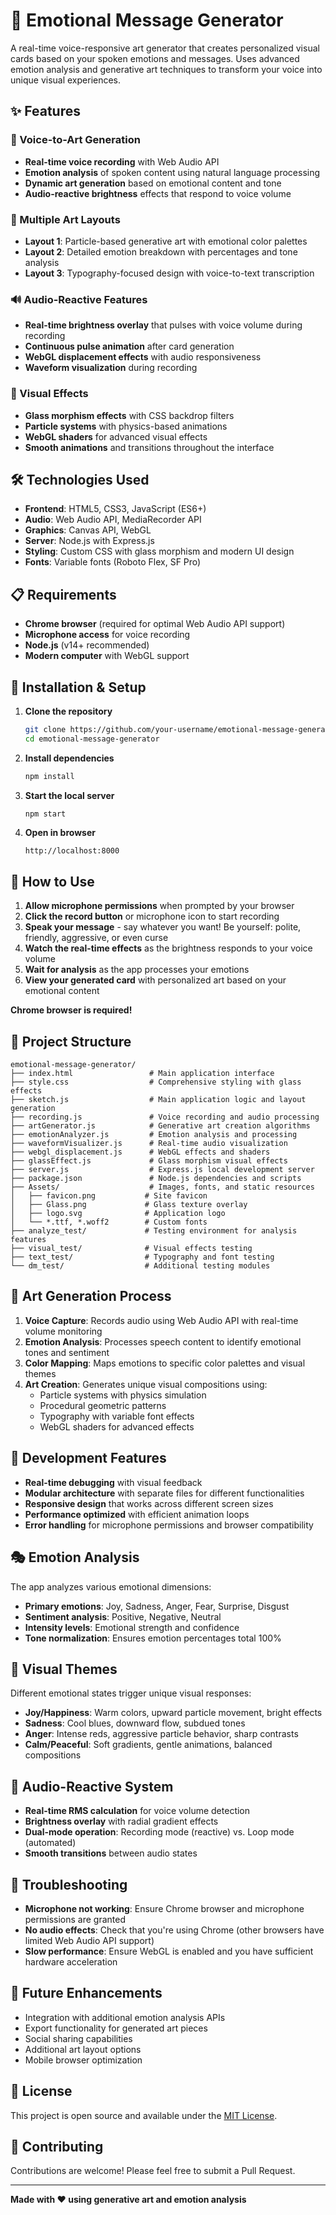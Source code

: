 # 🎨 Emotional Message Generator

A real-time voice-responsive art generator that creates personalized visual cards based on your spoken emotions and messages. Uses advanced emotion analysis and generative art techniques to transform your voice into unique visual experiences.

## ✨ Features

### 🎤 Voice-to-Art Generation
- **Real-time voice recording** with Web Audio API
- **Emotion analysis** of spoken content using natural language processing
- **Dynamic art generation** based on emotional content and tone
- **Audio-reactive brightness** effects that respond to voice volume

### 🎨 Multiple Art Layouts
- **Layout 1**: Particle-based generative art with emotional color palettes
- **Layout 2**: Detailed emotion breakdown with percentages and tone analysis
- **Layout 3**: Typography-focused design with voice-to-text transcription

### 🔊 Audio-Reactive Features
- **Real-time brightness overlay** that pulses with voice volume during recording
- **Continuous pulse animation** after card generation
- **WebGL displacement effects** with audio responsiveness
- **Waveform visualization** during recording

### 🎨 Visual Effects
- **Glass morphism effects** with CSS backdrop filters
- **Particle systems** with physics-based animations
- **WebGL shaders** for advanced visual effects
- **Smooth animations** and transitions throughout the interface

## 🛠️ Technologies Used

- **Frontend**: HTML5, CSS3, JavaScript (ES6+)
- **Audio**: Web Audio API, MediaRecorder API
- **Graphics**: Canvas API, WebGL
- **Server**: Node.js with Express.js
- **Styling**: Custom CSS with glass morphism and modern UI design
- **Fonts**: Variable fonts (Roboto Flex, SF Pro)

## 📋 Requirements

- **Chrome browser** (required for optimal Web Audio API support)
- **Microphone access** for voice recording
- **Node.js** (v14+ recommended)
- **Modern computer** with WebGL support

## 🚀 Installation & Setup

1. **Clone the repository**
   ```bash
   git clone https://github.com/your-username/emotional-message-generator.git
   cd emotional-message-generator
   ```

2. **Install dependencies**
   ```bash
   npm install
   ```

3. **Start the local server**
   ```bash
   npm start
   ```

4. **Open in browser**
   ```
   http://localhost:8000
   ```

## 🎯 How to Use

1. **Allow microphone permissions** when prompted by your browser
2. **Click the record button** or microphone icon to start recording
3. **Speak your message** - say whatever you want! Be yourself: polite, friendly, aggressive, or even curse
4. **Watch the real-time effects** as the brightness responds to your voice volume
5. **Wait for analysis** as the app processes your emotions
6. **View your generated card** with personalized art based on your emotional content

**Chrome browser is required!**

## 📁 Project Structure

```
emotional-message-generator/
├── index.html                 # Main application interface
├── style.css                  # Comprehensive styling with glass effects
├── sketch.js                  # Main application logic and layout generation
├── recording.js               # Voice recording and audio processing
├── artGenerator.js            # Generative art creation algorithms
├── emotionAnalyzer.js         # Emotion analysis and processing
├── waveformVisualizer.js      # Real-time audio visualization
├── webgl_displacement.js      # WebGL effects and shaders
├── glassEffect.js             # Glass morphism visual effects
├── server.js                  # Express.js local development server
├── package.json               # Node.js dependencies and scripts
├── Assets/                    # Images, fonts, and static resources
│   ├── favicon.png           # Site favicon
│   ├── Glass.png             # Glass texture overlay
│   ├── logo.svg              # Application logo
│   └── *.ttf, *.woff2        # Custom fonts
├── analyze_test/             # Testing environment for analysis features
├── visual_test/              # Visual effects testing
├── text_test/                # Typography and font testing
└── dm_test/                  # Additional testing modules
```

## 🎨 Art Generation Process

1. **Voice Capture**: Records audio using Web Audio API with real-time volume monitoring
2. **Emotion Analysis**: Processes speech content to identify emotional tones and sentiment
3. **Color Mapping**: Maps emotions to specific color palettes and visual themes
4. **Art Creation**: Generates unique visual compositions using:
   - Particle systems with physics simulation
   - Procedural geometric patterns
   - Typography with variable font effects
   - WebGL shaders for advanced effects

## 🔧 Development Features

- **Real-time debugging** with visual feedback
- **Modular architecture** with separate files for different functionalities
- **Responsive design** that works across different screen sizes
- **Performance optimized** with efficient animation loops
- **Error handling** for microphone permissions and browser compatibility

## 🎭 Emotion Analysis

The app analyzes various emotional dimensions:
- **Primary emotions**: Joy, Sadness, Anger, Fear, Surprise, Disgust
- **Sentiment analysis**: Positive, Negative, Neutral
- **Intensity levels**: Emotional strength and confidence
- **Tone normalization**: Ensures emotion percentages total 100%

## 🌟 Visual Themes

Different emotional states trigger unique visual responses:
- **Joy/Happiness**: Warm colors, upward particle movement, bright effects
- **Sadness**: Cool blues, downward flow, subdued tones
- **Anger**: Intense reds, aggressive particle behavior, sharp contrasts
- **Calm/Peaceful**: Soft gradients, gentle animations, balanced compositions

## 🔄 Audio-Reactive System

- **Real-time RMS calculation** for voice volume detection
- **Brightness overlay** with radial gradient effects
- **Dual-mode operation**: Recording mode (reactive) vs. Loop mode (automated)
- **Smooth transitions** between audio states

## 🐛 Troubleshooting

- **Microphone not working**: Ensure Chrome browser and microphone permissions are granted
- **No audio effects**: Check that you're using Chrome (other browsers have limited Web Audio API support)
- **Slow performance**: Ensure WebGL is enabled and you have sufficient hardware acceleration

## 🚀 Future Enhancements

- Integration with additional emotion analysis APIs
- Export functionality for generated art pieces
- Social sharing capabilities
- Additional art layout options
- Mobile browser optimization

## 📄 License

This project is open source and available under the [MIT License](LICENSE).

## 🤝 Contributing

Contributions are welcome! Please feel free to submit a Pull Request.

---

**Made with ❤️ using generative art and emotion analysis** 